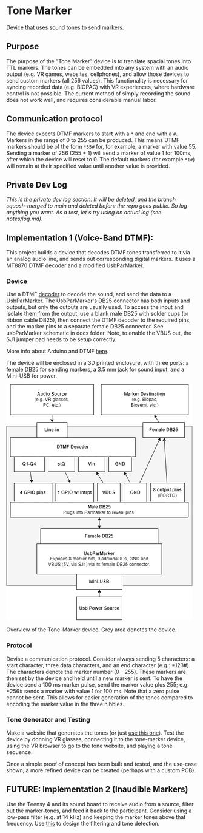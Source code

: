 # Tone Marker
Device that uses sound tones to send markers.

## Purpose
The purpose of the "Tone Marker" device is to translate spacial tones into TTL markers. The tones can be embedded into any system with an audio output (e.g. VR games, websites, cellphones), and allow those devices to send custom markers (all 256 values). This functionality is necessary for syncing recorded data (e.g. BIOPAC) with VR experiences, where hardware control is not possible. The current method of simply recording the sound does not work well, and requires considerable manual labor.

## Communication protocol

The device expects DTMF markers to start with a `*` and end with a `#`. Markers in the range of 0 to 255 can be produced. This means DTMF markers should be of the form `*55#` for, for example, a marker with value 55. Sending a marker of 256 (255 + 1) will send a marker of value 1 for 100ms, after which the device will reset to 0. The default markers (for example `*1#`) will remain at their specified value until another value is provided.

## Private Dev Log
_This is the private dev log section. It will be deleted, and the branch squash-merged to main and deleted before the repo goes public. So log anything you want. As a test, let's try using an actual log (see notes/log.md)._

## Implementation 1 (Voice-Band DTMF):
This project builds a device that decodes DTMF tones transferred to it via an analog audio line, and sends out corresponding digital markers. It uses a MT8870 DTMF decoder and a modified UsbParMarker.

### Device
Use a DTMF [decoder](https://www.tinytronics.nl/en/sensors/sound/mt8870-dtmf-module) to decode the sound, and send the data to a UsbParMarker. The UsbParMarker's DB25 connector has both inputs and outputs, but only the outputs are usually used. To access the input and isolate them from the output, use a blank male DB25 with solder cups (or ribbon cable DB25), then connect the DTMF decoder to the required pins, and the marker pins to a separate female DB25 connector. See usbParMarker schematic in docs folder. Note, to enable the VBUS out, the SJ1 jumper pad needs to be setup correctly.

More info about Arduino and DTMF [here](https://www.youtube.com/watch?v=Wx6C4k_xxz0). 

The device will be enclosed in a 3D printed enclosure, with three ports: a female DB25 for sending markers, a 3.5 mm jack for sound input, and a Mini-USB for power.

![Diagram](./readme-media/dtmf-diagram.png)

Overview of the Tone-Marker device. Grey area denotes the device.

### Protocol
Devise a communication protocol. Consider always sending 5 characters: a start character, three data characters, and an end character (e.g.: *123#). The characters denote the marker number (0 - 255). These markers are then set by the device and held until a new marker is sent. To have the device send a 100 ms marker pulse, send the marker value plus 255; e.g. *256# sends a marker with value 1 for 100 ms. Note that a zero pulse cannot be sent. This allows for easier generation of the tones compared to encoding the marker value in the three nibbles.

### Tone Generator and Testing 
Make a website that generates the tones (or just [use this one](https://onlinesound.net/dtmf-generator)). Test the device by donning VR glasses, connecting it to the tone-marker device, using the VR browser to go to the tone website, and playing a tone sequence. 

Once a simple proof of concept has been built and tested, and the use-case shown, a more refined device can be created (perhaps with a custom PCB). 

## FUTURE: Implementation 2 (Inaudible Markers)
Use the Teensy 4 and its sound board to receive audio from a source, filter out the marker-tones, and feed it back to the participant. Consider using a low-pass filter (e.g. at 14 kHz) and keeping the marker tones above that frequency. Use [this](https://www.pjrc.com/teensy/gui/#) to design the filtering and tone detection.
